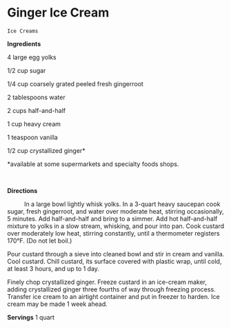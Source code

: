 # Ginger Ice Cream

`Ice Creams`

**Ingredients**       

4 large egg yolks

1/2 cup sugar

1/4 cup coarsely grated peeled fresh gingerroot

2 tablespoons water

2 cups half-and-half

1 cup heavy cream

1 teaspoon vanilla

1/2 cup crystallized ginger*

*available at some supermarkets and specialty foods shops.

        

**Directions**       

           In a large bowl lightly whisk yolks. In a 3-quart heavy saucepan cook sugar, fresh gingerroot, and water over moderate heat, stirring occasionally, 5 minutes. Add half-and-half and bring to a simmer. Add hot half-and-half mixture to yolks in a slow stream, whisking, and pour into pan. Cook custard over moderately low heat, stirring constantly, until a thermometer registers 170°F. (Do not let boil.)

Pour custard through a sieve into cleaned bowl and stir in cream and vanilla. Cool custard. Chill custard, its surface covered with plastic wrap, until cold, at least 3 hours, and up to 1 day.

Finely chop crystallized ginger. Freeze custard in an ice-cream maker, adding crystallized ginger three fourths of way through freezing process. Transfer ice cream to an airtight container and put in freezer to harden. Ice cream may be made 1 week ahead.        

 

**Servings**  1 quart      
